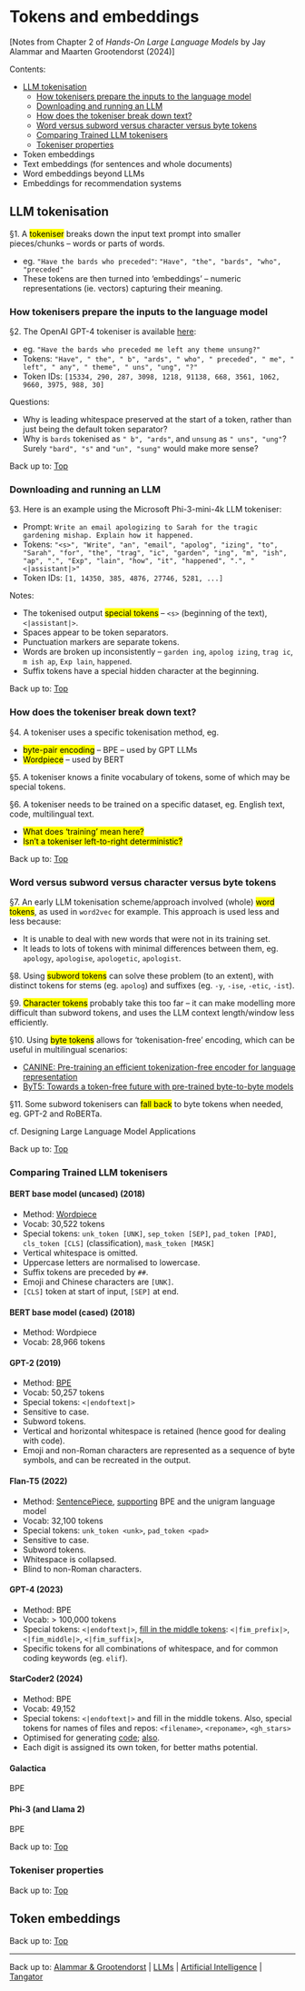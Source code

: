 # Tokens and embeddings

[Notes from Chapter 2 of *Hands-On Large Language Models* by Jay Alammar and Maarten Grootendorst (2024)]

Contents:
- [LLM tokenisation](#llm-tokenisation)
  - [How tokenisers prepare the inputs to the language model](#how-tokenisers-prepare-the-inputs-to-the-language-model)
  - [Downloading and running an LLM](#downloading-and-running-an-llm)
  - [How does the tokeniser break down text?](#how-does-the-tokeniser-break-down-text)
  - [Word versus subword versus character versus byte tokens](#word-versus-subword-versus-character-versus-byte-tokens)
  - [Comparing Trained LLM tokenisers](#comparing-trained-llm-tokenisers)
  - [Tokeniser properties](#tokeniser-properties)
- Token embeddings
- Text embeddings (for sentences and whole documents)
- Word embeddings beyond LLMs
- Embeddings for recommendation systems

## LLM tokenisation

§1. A <mark>tokeniser</mark> breaks down the input text prompt into smaller pieces/chunks – words or parts of words.
- eg. `"Have the bards who preceded"`: `"Have", "the", "bards", "who", "preceded"`
- These tokens are then turned into ‘embeddings’ – numeric representations (ie. vectors) capturing their meaning.

### How tokenisers prepare the inputs to the language model

§2. The OpenAI GPT-4 tokeniser is available [here](https://platform.openai.com/tokenizer):
- eg. `"Have the bards who preceded me left any theme unsung?"`
- Tokens: `"Have", " the", " b", "ards", " who", " preceded", " me", " left", " any", " theme", " uns", "ung", "?"`
- Token IDs: `[15334, 290, 287, 3098, 1218, 91138, 668, 3561, 1062, 9660, 3975, 988, 30]`

Questions:
- Why is leading whitespace preserved at the start of a token, rather than just being the default token separator?
- Why is `bards` tokenised as `" b", "ards"`, and `unsung` as `" uns", "ung"`? Surely `"bard", "s"` and `"un", "sung"` would make more sense?

Back up to: [Top](#)

### Downloading and running an LLM

§3. Here is an example using the Microsoft Phi-3-mini-4k LLM tokeniser:
- Prompt: `Write an email apologizing to Sarah for the tragic gardening mishap. Explain how it happened.`
- Tokens: `"<s>", "Write", "an", "email", "apolog", "izing", "to", "Sarah", "for", "the", "trag", "ic", "garden", "ing", "m", "ish", "ap", ".", "Exp", "lain", "how", "it", "happened", ".", "<|assistant|>"`
- Token IDs: `[1, 14350, 385, 4876, 27746, 5281, ...]`

Notes:
- The tokenised output <mark>special tokens</mark> – `<s>` (beginning of the text), `<|assistant|>`.
- Spaces appear to be token separators.
- Punctuation markers are separate tokens.
- Words are broken up inconsistently – `garden ing`, `apolog izing`, `trag ic`, `m ish ap`, `Exp lain`, `happened`.
- Suffix tokens have a special hidden character at the beginning. 

Back up to: [Top](#)

### How does the tokeniser break down text?

§4. A tokeniser uses a specific tokenisation method, eg.
- <mark>byte-pair encoding</mark> – BPE – used by GPT LLMs
- <mark>Wordpiece</mark> – used by BERT

§5. A tokeniser knows a finite vocabulary of tokens, some of which may be special tokens.

§6. A tokeniser needs to be trained on a specific dataset, eg. English text, code, multilingual text.
- <mark>What does ‘training’ mean here?</mark>
- <mark>Isn’t a tokeniser left-to-right deterministic?</mark>

Back up to: [Top](#)

### Word versus subword versus character versus byte tokens

§7. An early LLM tokenisation scheme/approach involved (whole) <mark>word tokens</mark>, as used in `word2vec` for example. This approach is used less and less because:
- It is unable to deal with new words that were not in its training set.
- It leads to lots of tokens with minimal differences between them, eg. `apology`, `apologise`, `apologetic`, `apologist`.

§8. Using <mark>subword tokens</mark> can solve these problem (to an extent), with distinct tokens for stems (eg. `apolog`) and suffixes (eg. `-y`, `-ise`, `-etic`, `-ist`).

§9. <mark>Character tokens</mark> probably take this too far – it can make modelling more difficult than subword tokens, and uses the LLM context length/window less efficiently.

§10. Using <mark>byte tokens</mark> allows for ‘tokenisation-free’ encoding, which can be useful in multilingual scenarios:
- [CANINE: Pre-training an efficient tokenization-free encoder for language representation](https://arxiv.org/pdf/2103.06874)
- [ByT5: Towards a token-free future with pre-trained byte-to-byte models](https://arxiv.org/pdf/2105.13626)

§11. Some subword tokenisers can <mark>fall back</mark> to byte tokens when needed, eg. GPT-2 and RoBERTa.

cf. Designing Large Language Model Applications

Back up to: [Top](#)

### Comparing Trained LLM tokenisers

#### BERT base model (uncased) (2018)

- Method: [Wordpiece](https://static.googleusercontent.com/media/research.google.com/en//pubs/archive/37842.pdf)
- Vocab: 30,522 tokens
- Special tokens: `unk_token [UNK]`, `sep_token [SEP]`, `pad_token [PAD]`, `cls_token [CLS]` (classification), `mask_token [MASK]`
- Vertical whitespace is omitted.
- Uppercase letters are normalised to lowercase.
- Suffix tokens are preceded by `##`.
- Emoji and Chinese characters are `[UNK]`.
- `[CLS]` token at start of input, `[SEP]` at end.

#### BERT base model (cased) (2018)

- Method: Wordpiece
- Vocab: 28,966 tokens

#### GPT-2 (2019)

- Method: [BPE](https://arxiv.org/pdf/1508.07909)
- Vocab: 50,257 tokens
- Special tokens: `<|endoftext|>`
- Sensitive to case.
- Subword tokens.
- Vertical and horizontal whitespace is retained (hence good for dealing with code).
- Emoji and non-Roman characters are represented as a sequence of byte symbols, and can be recreated in the output.

#### Flan-T5 (2022)

- Method: [SentencePiece](https://arxiv.org/pdf/1808.06226), [supporting](https://arxiv.org/pdf/1804.10959) BPE and the unigram language model
- Vocab: 32,100 tokens
- Special tokens: `unk_token <unk>`, `pad_token <pad>`
- Sensitive to case.
- Subword tokens.
- Whitespace is collapsed.
- Blind to non-Roman characters.

#### GPT-4 (2023)

- Method: BPE
- Vocab: > 100,000 tokens
- Special tokens: `<|endoftext|>`, [fill in the middle tokens](https://arxiv.org/pdf/2207.14255): `<|fim_prefix|>`, `<|fim_middle|>`, `<|fim_suffix|>`,
- Specific tokens for all combinations of whitespace, and for common coding keywords (eg. `elif`).

#### StarCoder2 (2024)

- Method: BPE
- Vocab: 49,152
- Special tokens: `<|endoftext|>` and fill in the middle tokens. Also, special tokens for names of files and repos: `<filename>`, `<reponame>`, `<gh_stars>`
- Optimised for generating [code](https://arxiv.org/pdf/2305.06161); [also](https://arxiv.org/pdf/2402.19173).
- Each digit is assigned its own token, for better maths potential.

#### Galactica

BPE

#### Phi-3 (and Llama 2)

BPE

Back up to: [Top](#)

### Tokeniser properties

Back up to: [Top](#)

## Token embeddings

Back up to: [Top](#)

----

Back up to: [Alammar & Grootendorst](index.md) | [LLMs](../index.md) | [Artificial Intelligence](../../index.md) | [Tangator](../../../index.md)

